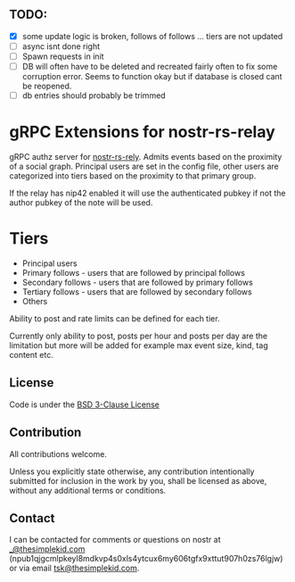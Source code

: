 
## TODO:
- [x] some update logic is broken, follows of follows ... tiers are not updated
- [ ] async isnt done right
- [ ] Spawn requests in init
- [ ] DB will often have to be deleted and recreated fairly often to fix some corruption error.  Seems to function okay but if database is closed cant be reopened.
- [ ] db entries should probably be trimmed 

# gRPC Extensions for nostr-rs-relay

gRPC authz server for [nostr-rs-rely](https://github.com/scsibug/nostr-rs-relay). Admits events based on the proximity of a social graph. Principal users are set in the config file, other users are categorized into tiers based on the proximity to that primary group.

If the relay has nip42 enabled it will use the authenticated pubkey if not the author pubkey of the note will be used. 

# Tiers

- Principal users 
- Primary follows - users that are followed by principal follows 
- Secondary follows - users that are followed by primary follows
- Tertiary follows - users that are followed by secondary follows 
- Others

Ability to post and rate limits can be defined for each tier.

Currently only ability to post, posts per hour and posts per day are the limitation but more will be added for example max event size, kind, tag content etc. 

## License

Code is under the [BSD 3-Clause License](LICENSE-BSD-3)

## Contribution

All contributions welcome.

Unless you explicitly state otherwise, any contribution intentionally submitted for inclusion in the work by you, shall be licensed as above, without any additional terms or conditions.

## Contact

I can be contacted for comments or questions on nostr at _@thesimplekid.com (npub1qjgcmlpkeyl8mdkvp4s0xls4ytcux6my606tgfx9xttut907h0zs76lgjw) or via email tsk@thesimplekid.com.
